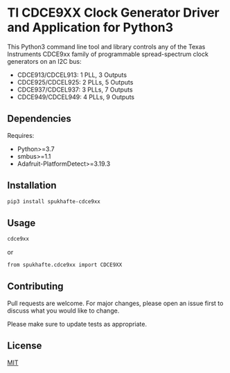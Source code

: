 # TI CDCE9XX Clock Generator Driver and Application for Python3

This Python3 command line tool and library controls any of the Texas Instruments
CDCE9xx family of programmable spread-spectrum clock generators on an I2C bus:
* CDCE913/CDCEL913: 1 PLL, 3 Outputs
* CDCE925/CDCEL925: 2 PLLs, 5 Outputs
* CDCE937/CDCEL937: 3 PLLs, 7 Outputs
* CDCE949/CDCEL949: 4 PLLs, 9 Outputs

## Dependencies
Requires:
* Python>=3.7
* smbus>=1.1
* Adafruit-PlatformDetect>=3.19.3

## Installation
```bash
pip3 install spukhafte-cdce9xx
```

## Usage
```bash
cdce9xx
```
or
```bash
from spukhafte.cdce9xx import CDCE9XX
```

## Contributing
Pull requests are welcome. For major changes, please open an issue first to discuss
what you would like to change.

Please make sure to update tests as appropriate.

## License
[MIT](https://choosealicense.com/licenses/mit/)

